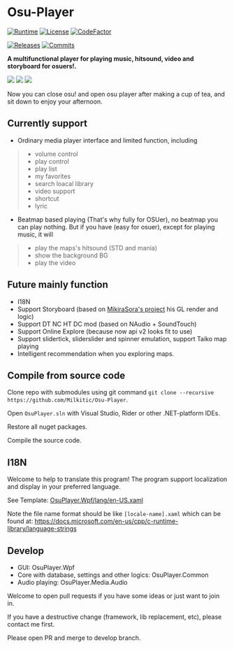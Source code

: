 # Osu-Player

[![Runtime](https://img.shields.io/badge/.NET-4.7.2-blue.svg)](https://dotnet.microsoft.com/download/dotnet-framework/net472)
[![License](https://img.shields.io/github/license/milkitic/osu-player)](https://github.com/Milkitic/Osu-Player/blob/master/LICENSE)
[![CodeFactor](https://www.codefactor.io/repository/github/milkitic/osu-player/badge)](https://www.codefactor.io/repository/github/milkitic/osu-player)

[![Releases](https://img.shields.io/github/v/release/Milkitic/Osu-Player)](https://github.com/Milkitic/Osu-Player/releases)
[![Commits](https://img.shields.io/github/commits-since/Milkitic/Osu-Player/latest)](https://github.com/Milkitic/Osu-Player/commits/master)

**A multifunctional player for playing music, hitsound, video and storyboard for osuers!.**

![](http://puu.sh/GQ1Yy/0feabedae9.jpg)
![](http://puu.sh/GQ21u/5916015363.jpg)
![](http://puu.sh/EDjqw/dac1e29cb3.png)

Now you can close osu! and open osu player after making a cup of tea, and sit down to enjoy your afternoon.

## Currently support
* Ordinary media player interface and limited function, including 
> * volume control
> * play control
> * play list
> * my favorites
> * search loacal library
> * video support
> * shortcut
> * lyric
* Beatmap based playing (That's why fully for OSUer), no beatmap you can play nothing. But if you have (easy for osuer), except for playing music, it will
> * play the maps's hitsound (STD and mania)
> * show the background BG
> * play the video

## Future mainly function
* I18N
* Support Storyboard (based on [MikiraSora's project](https://github.com/MikiraSora/ReOsuStoryboardPlayer) his GL render and logic)
* Support DT NC HT DC mod (based on NAudio + SoundTouch)
* Support Online Explore (because now api v2 looks fit to use)
* Support slidertick, sliderslider and spinner emulation, support Taiko map playing
* Intelligent recommendation when you exploring maps.

## Compile from source code
Clone repo with submodules using git command `git clone --recursive https://github.com/Milkitic/Osu-Player`.

Open `OsuPlayer.sln` with Visual Studio, Rider or other .NET-platform IDEs.

Restore all nuget packages.

Compile the source code.

## I18N
Welcome to help to translate this program! The program support localization and display in your preferred language.

See Template: [OsuPlayer.Wpf/lang/en-US.xaml](https://github.com/Milkitic/Osu-Player/tree/master/OsuPlayer.Wpf/lang/en-US.xaml)

Note the file name format should be like `[locale-name].xaml` which can be found at: https://docs.microsoft.com/en-us/cpp/c-runtime-library/language-strings

## Develop
* GUI: OsuPlayer.Wpf
* Core with database, settings and other logics: OsuPlayer.Common
* Audio playing: OsuPlayer.Media.Audio

Welcome to open pull requests if you have some ideas or just want to join in.

If you have a destructive change (framework, lib replacement, etc), please contact me first.

Please open PR and merge to develop branch.
